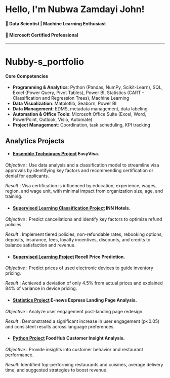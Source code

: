 # Hello, I'm Nubwa Zamdayi John!
#### 🔹 Data Scientist | Machine Learning Enthusiast 
#### 🔹 Microsoft Certified Professional
---------------------------------------------------------------------------------------------------------------------------------------------------------------------------------------------------------------------
# Nubby-s_portfolio

#### Core Competencies
- **Programming & Analytics**: Python (Pandas, NumPy, Scikit-Learn), SQL, Excel (Power Query, Pivot Tables), Power BI, Statistics (CART - Classification and Regression Trees), Machine Learning
- **Data Visualization**: Matplotlib, Seaborn, Power BI
- **Data Management**: EDMS, metadata management, data labeling
- **Automation & Office Tools**: Microsoft Office Suite (Excel, Word, PowerPoint, Outlook, Visio, Automate)
- **Project Management**: Coordination, task scheduling, KPI tracking

## Analytics Projects

- #### <a href="https://github.com/Nubwajohn/Ensemble-Techniques-Proje)">Ensemble Techniques Project</a> EasyVisa.

*Objective* : Use data analysis and a classification model to streamline visa approvals by identifying key factors and recommending certification or denial for applicants.

*Result* : Visa certification is influenced by education, experience, wages, region, and wage unit, with minimal impact from organization size, age, and training.

- #### <a href="https://github.com/Nubwajohn/Supervised-Learning-Classification-Project)">Supervised Learning Classification Project</a> INN Hotels.

*Objective* : Predict cancellations and identify key factors to optimize refund policies.

*Result* : Implement tiered policies, non-refundable rates, rebooking options, deposits, insurance, fees, loyalty incentives, discounts, and credits to balance satisfaction and revenue.

- #### <a href="https://github.com/Nubwajohn/Supervised-Learning-Project)">Supervised Learning Project</a> Recell Price Prediction.

*Objective* : Predict prices of used electronic devices to guide inventory pricing.

*Result* : Achieved a deviation of only 4.5% from actual prices and explained 84% of variance in device pricing.

- #### <a href="https://github.com/Nubwajohn/Business-Statistics-Project)">Statistics Project</a> E-news Express Landing Page Analysis.

*Objective* : Analyze user engagement post-landing page redesign.

*Result* : Demonstrated a significant increase in user engagement (p<0.05) and consistent results across language preferences.

- #### <a href="https://github.com/Nubwajohn/Python-Project)">Python Project</a> FoodHub Customer Insight Analysis. 
  
*Objective* : Provide insights into customer behavior and restaurant performance.

*Result*: Identified top-performing restaurants and cuisines, average delivery time, and suggested strategies to boost revenue.



